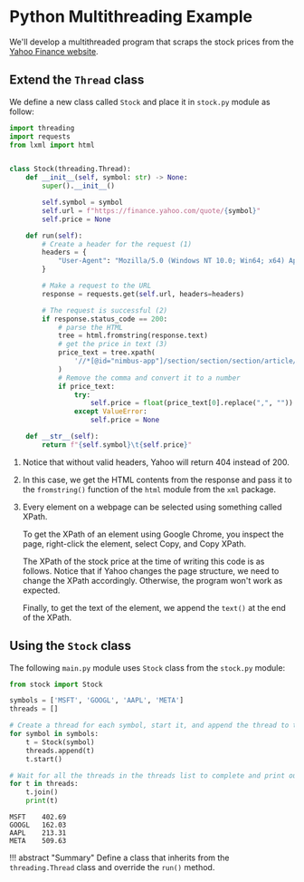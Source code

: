 # Python Multithreading Example

We'll develop a multithreaded program that scraps the stock prices from the [Yahoo Finance website](https://finance.yahoo.com/).

## Extend the `Thread` class

We define a new class called `Stock` and place it in `stock.py` module as follow:

```py title="stock.py"
import threading
import requests
from lxml import html


class Stock(threading.Thread):
    def __init__(self, symbol: str) -> None:
        super().__init__()

        self.symbol = symbol
        self.url = f"https://finance.yahoo.com/quote/{symbol}"
        self.price = None

    def run(self):
        # Create a header for the request (1)
        headers = {
            "User-Agent": "Mozilla/5.0 (Windows NT 10.0; Win64; x64) AppleWebKit/537.36 (KHTML, like Gecko) Chrome/114.0.0.0 Safari/537.36"
        }

        # Make a request to the URL
        response = requests.get(self.url, headers=headers)

        # The request is successful (2)
        if response.status_code == 200:
            # parse the HTML
            tree = html.fromstring(response.text)
            # get the price in text (3)
            price_text = tree.xpath(
                '//*[@id="nimbus-app"]/section/section/section/article/section[1]/div[2]/div[1]/section/div/section[1]/div[1]/fin-streamer[1]/span/text()'
            )
            # Remove the comma and convert it to a number
            if price_text:
                try:
                    self.price = float(price_text[0].replace(",", ""))
                except ValueError:
                    self.price = None

    def __str__(self):
        return f"{self.symbol}\t{self.price}"
```

1. Notice that without valid headers, Yahoo will return 404 instead of 200.
2. In this case, we get the HTML contents from the response and pass it to the `fromstring()` function of the `html` module from the `xml` package.
3. Every element on a webpage can be selected using something called XPath.

    To get the XPath of an element using Google Chrome, you inspect the page, right-click the element, select Copy, and Copy XPath.

    The XPath of the stock price at the time of writing this code is as follows. Notice that if Yahoo changes the page structure, we need to change the XPath accordingly. Otherwise, the program won't work as expected.

    Finally, to get the text of the element, we append the `text()` at the end of the XPath.

## Using the `Stock` class

The following `main.py` module uses `Stock` class from the `stock.py` module:

```py title="main.py"
from stock import Stock

symbols = ['MSFT', 'GOOGL', 'AAPL', 'META']
threads = []

# Create a thread for each symbol, start it, and append the thread to the thread list
for symbol in symbols:
    t = Stock(symbol)
    threads.append(t)
    t.start()

# Wait for all the threads in the threads list to complete and print out the stock price
for t in threads:
    t.join()
    print(t)

```

```title="Output"
MSFT    402.69
GOOGL   162.03
AAPL    213.31
META    509.63
```

!!! abstract "Summary"
    Define a class that inherits from the `threading.Thread` class and override the `run()` method.